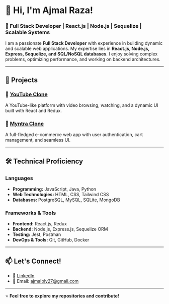 # 👋 Hi, I'm Ajmal Raza!  

### 🚀 Full Stack Developer | React.js | Node.js | Sequelize | Scalable Systems  

I am a passionate **Full Stack Developer** with experience in building dynamic and scalable web applications. My expertise lies in **React.js, Node.js, Express, Sequelize, and SQL/NoSQL databases**. I enjoy solving complex problems, optimizing performance, and working on backend architectures.  

---

## 📌 Projects  

### 🔹 [YouTube Clone](https://my-youtube-eac28.netlify.app/)  
A YouTube-like platform with video browsing, watching, and a dynamic UI built with React and Redux.  

### 🔹 [Myntra Clone](https://mintra-clone-eac27.netlify.app/)  
A full-fledged e-commerce web app with user authentication, cart management, and seamless UI. 

---

## 🛠 Technical Proficiency  

### **Languages**  
- **Programming:** JavaScript, Java, Python  
- **Web Technologies:** HTML, CSS, Tailwind CSS  
- **Databases:** PostgreSQL, MySQL, SQLite, MongoDB  

### **Frameworks & Tools**  
- **Frontend:** React.js, Redux
- **Backend:** Node.js, Express.js, Sequelize ORM  
- **Testing:** Jest, Postman  
- **DevOps & Tools:** Git, GitHub, Docker

---

## 📫 Let's Connect!  

- 💼 [LinkedIn](https://www.linkedin.com/in/mohd-ajmal-raza/)  
- 📧 Email: ajmalbly27@gmail.com  
<!-- - 🌐 [Portfolio](https://yourportfolio.com)  -->

---

⭐ **Feel free to explore my repositories and contribute!**  


<!--
## Hi there 👋, I'm Mohd Ajmal Raza

- 🔭 I'm currently working on a personal project—a food ordering app built with React and Redux.
- 🌱 I'm currently learning React and Redux to enhance my front-end development skills.
- 👯 I'm looking to collaborate on front-end projects, especially those involving React, Redux, or building intuitive user interfaces.
- 🤔 I’m looking for help with optimizing state management in Redux and improving performance for large-scale React applications.
- 💬 Ask me about React, Redux, or building interactive web apps.
- 📫 You can reach me at ajmalbly27@gmail.com or on LinkedIn at [LinkedIn](https://www.linkedin.com/in/mohd-ajmal-raza-505822180/)
-->

<!-- 
**ajmalbly27/ajmalbly27** is a ✨ _special_ ✨ repository because its `README.md` (this file) appears on your GitHub profile.
Here are some ideas to get you started:

- 🔭 I’m currently working on ...
- 🌱 I’m currently learning ...
- 👯 I’m looking to collaborate on ...
- 🤔 I’m looking for help with ...
- 💬 Ask me about ...
- 📫 How to reach me: ...
- 😄 Pronouns: ...
- ⚡ Fun fact: ... 
-->
